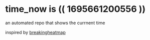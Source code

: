 # time_now is (( 1695661200556 ))

an automated repo that shows the currnent time

inspired by [breakingheatmap](https://github.com/breakingheatmap/breakingheatmap)